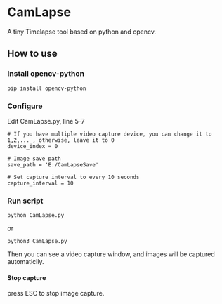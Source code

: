 # CamLapse
A tiny Timelapse tool based on python and opencv.

## How to use
### Install opencv-python
```
pip install opencv-python
```
### Configure
Edit CamLapse.py, line 5-7
```
# If you have multiple video capture device, you can change it to 1,2,... , otherwise, leave it to 0
device_index = 0
```
```
# Image save path
save_path = 'E:/CamLapseSave' 
```
```
# Set capture interval to every 10 seconds
capture_interval = 10 
```
### Run script
```
python CamLapse.py
```
or
```
python3 CamLapse.py
```
Then you can see a video capture window, and images will be captured automaticlly.
#### Stop capture
press ESC to stop image capture.
